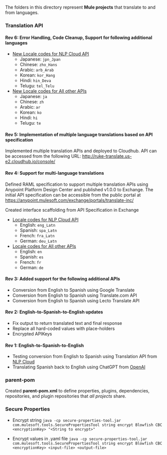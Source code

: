 The folders in this directory represent **Mule projects** that translate to and from languages.

### Translation API

#### Rev 6: Error Handling, Code Cleanup, Support for following additional languages

- [New Locale codes for NLP Cloud API](https://docs.nlpcloud.com/#translation)
	 - Japanese: `jpn_Jpan`
	 - Chinese: `zho_Hans`
	 - Arabic: `arb_Arab`
	 - Korean: `kor_Hang`
	 - Hindi: `hin_Deva`
	 - Telugu: `tel_Telu`
- [New Locale codes for All other APIs](https://developers.google.com/admin-sdk/directory/v1/languages)
	 - Japanese: `ja`
	 - Chinese: `zh`
	 - Arabic: `ar`
	 - Korean: `ko`
	 - Hindi: `hi`
	 - Telugu: `te`

#### Rev 5: Implementation of multiple language translations based on API specification

Implemented multiple translation APIs and deployed to Cloudhub.
API can be accessed from the following URL: http://ruke-translate.us-e2.cloudhub.io/console/

#### Rev 4: Support for multi-language translations

Defined RAML specification to support multiple translation APIs using Anypoint Platform Design Center and published v1.0.0 to Exchange.  The initial API specification can be accessible from the public portal at https://anypoint.mulesoft.com/exchange/portals/translate-inc/

Created interface scaffolding from API Specification in Exchange

 - [Locale codes for NLP Cloud API](https://docs.nlpcloud.com/#translation)
	 - English: `eng_Latn`
	 - Spanish: `spa_Latn`
	 - French: `fra_Latn`
	 - German: `deu_Latn`
- [Locale codes for All other APIs](https://developers.google.com/admin-sdk/directory/v1/languages)
	 - English: `en`
	 - Spanish: `es`
	 - French: `fr`
	 - German: `de`

#### Rev 3: Added support for the following additional APIs

 - Conversion from English to Spanish using Google Translate
 - Conversion from English to Spanish using Translate.com API
 - Conversion from English to Spanish using Lecto Translate API

#### Rev 2: English-to-Spanish-to-English updates

 - Fix output to return translated text and final response
 - Replace all hard-coded values with place-holders
 - Encrypted APIKeys

#### Rev 1: English-to-Spanish-to-English

 - Testing conversion from English to Spanish using Translation API from [NLP Cloud](https://nlpcloud.com/)
 - Translating Spanish back to English using ChatGPT from [OpenAI](https://openai.com/)

### parent-pom

Created **parent-pom.xml** to define properties, plugins, dependencies, repositories, and plugin repositories that *all projects* share.

### Secure Properties

 - Encrypt string
	`java -cp secure-properties-tool.jar com.mulesoft.tools.SecurePropertiesTool string encrypt Blowfish CBC <encryptionKey> "<String to encrypt>"`
	
 - Encrypt values in .yaml file
`java -cp secure-properties-tool.jar com.mulesoft.tools.SecurePropertiesTool string encrypt Blowfish CBC <encryptionKey> <input-file> <output-file>`